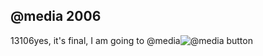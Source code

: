 <article><h2>@media 2006</h2><time><span class="day">1</span><span class="month">3</span><span class="year">106</span></time>yes, it's final, I am going to @media<img alt="@media button" title="@media button" src="http://www.vivabit.com/atmedia2006/images/atmedia_button2.gif " /></article>